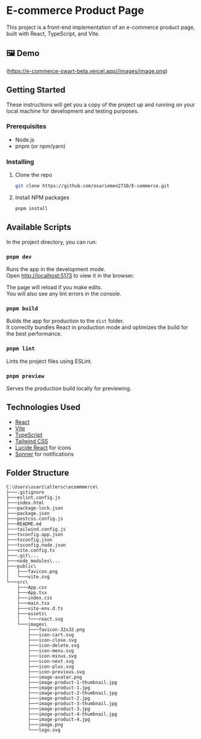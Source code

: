 # E-commerce Product Page

This project is a front-end implementation of an e-commerce product page, built with React, TypeScript, and Vite.
## 🖼️ Demo
(https://e-commerce-swart-beta.vercel.app//images/image.png)  

## Getting Started

These instructions will get you a copy of the project up and running on your local machine for development and testing purposes.

### Prerequisites

- Node.js
- pnpm (or npm/yarn)

### Installing

1. Clone the repo
   ```sh
   git clone https://github.com/osariemen2710/E-commerce.git
   ```
2. Install NPM packages
   ```sh
   pnpm install
   ```

## Available Scripts

In the project directory, you can run:

### `pnpm dev`

Runs the app in the development mode.<br />
Open [http://localhost:5173](http://localhost:5173) to view it in the browser.

The page will reload if you make edits.<br />
You will also see any lint errors in the console.

### `pnpm build`

Builds the app for production to the `dist` folder.<br />
It correctly bundles React in production mode and optimizes the build for the best performance.

### `pnpm lint`

Lints the project files using ESLint.

### `pnpm preview`

Serves the production build locally for previewing.

## Technologies Used

*   [React](https://reactjs.org/)
*   [Vite](https://vitejs.dev/)
*   [TypeScript](https://www.typescript.org/)
*   [Tailwind CSS](https://tailwindcss.com/)
*   [Lucide React](https://lucide.dev/guide/packages/lucide-react) for icons
*   [Sonner](https://sonner.emilkowal.ski/) for notifications

## Folder Structure
```
C:\Users\osari\altersc\ecommmerce\
├───.gitignore
├───eslint.config.js
├───index.html
├───package-lock.json
├───package.json
├───postcss.config.js
├───README.md
├───tailwind.config.js
├───tsconfig.app.json
├───tsconfig.json
├───tsconfig.node.json
├───vite.config.ts
├───.git\...
├───node_modules\...
├───public\
│   ├───favicon.png
│   └───vite.svg
└───src\
    ├───App.css
    ├───App.tsx
    ├───index.css
    ├───main.tsx
    ├───vite-env.d.ts
    ├───assets\
    │   └───react.svg
    └───images\
        ├───favicon-32x32.png
        ├───icon-cart.svg
        ├───icon-close.svg
        ├───icon-delete.svg
        ├───icon-menu.svg
        ├───icon-minus.svg
        ├───icon-next.svg
        ├───icon-plus.svg
        ├───icon-previous.svg
        ├───image-avatar.png
        ├───image-product-1-thumbnail.jpg
        ├───image-product-1.jpg
        ├───image-product-2-thumbnail.jpg
        ├───image-product-2.jpg
        ├───image-product-3-thumbnail.jpg
        ├───image-product-3.jpg
        ├───image-product-4-thumbnail.jpg
        ├───image-product-4.jpg
        ├───image.png
        └───logo.svg
```